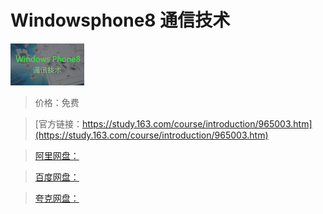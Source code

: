 # Windowsphone8 通信技术

![img](../../../assets/study163/free/3355463197468558454.jpg)

> 价格：免费

> [官方链接：https://study.163.com/course/introduction/965003.htm](https://study.163.com/course/introduction/965003.htm)

> [阿里网盘：]()

> [百度网盘：]()

> [夸克网盘：]()
